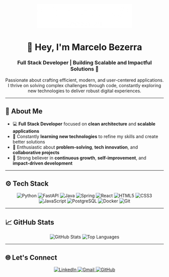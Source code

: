 <p align="center">
  <img src="https://raw.githubusercontent.com/marcelobezerrajr/logo-marcelo-developer/main/logo_marcelo_developer_branco.png" alt="Minha Logo" width="300">
</p>

<h1 align="center">👋 Hey, I'm Marcelo Bezerra</h1>
<h3 align="center">Full Stack Developer | Building Scalable and Impactful Solutions 🚀</h3>

<p align="center">
  Passionate about crafting efficient, modern, and user-centered applications.  
  I thrive on solving complex challenges through code, constantly exploring new technologies to deliver robust digital experiences.
</p>

---

## 📁 About Me  

- 💻 **Full Stack Developer** focused on **clean architecture** and **scalable applications**  
- 💼 Constantly **learning new technologies** to refine my skills and create better solutions  
- 🚀 Enthusiastic about **problem-solving**, **tech innovation**, and **collaborative projects**  
- 🎯 Strong believer in **continuous growth**, **self-improvement**, and **impact-driven development**  

---

## ⚙️ Tech Stack  

<p align="center">
  <img src="https://cdn.jsdelivr.net/gh/devicons/devicon/icons/python/python-original.svg" height="60" alt="Python" />
  <img src="https://cdn.jsdelivr.net/gh/devicons/devicon/icons/fastapi/fastapi-original.svg" height="60" alt="FastAPI" />
  <img src="https://cdn.jsdelivr.net/gh/devicons/devicon/icons/java/java-original.svg" height="60" alt="Java" />
  <img src="https://cdn.jsdelivr.net/gh/devicons/devicon/icons/spring/spring-original.svg" height="60" alt="Spring" />
  <img src="https://cdn.jsdelivr.net/gh/devicons/devicon/icons/react/react-original.svg" height="60" alt="React" />
  <img src="https://cdn.jsdelivr.net/gh/devicons/devicon/icons/html5/html5-original.svg" height="60" alt="HTML5" />
  <img src="https://cdn.jsdelivr.net/gh/devicons/devicon/icons/css3/css3-original.svg" height="60" alt="CSS3" />
  <img src="https://cdn.jsdelivr.net/gh/devicons/devicon/icons/javascript/javascript-original.svg" height="60" alt="JavaScript" />
  <img src="https://cdn.jsdelivr.net/gh/devicons/devicon/icons/postgresql/postgresql-original.svg" height="60" alt="PostgreSQL" />
  <img src="https://cdn.jsdelivr.net/gh/devicons/devicon/icons/docker/docker-original.svg" height="60" alt="Docker" />
  <img src="https://cdn.jsdelivr.net/gh/devicons/devicon/icons/git/git-original.svg" height="60" alt="Git" />
</p>

---

## 📈 GitHub Stats  

<p align="center">
  <img src="https://github-readme-stats.vercel.app/api?username=marcelobezerrajr&theme=react&hide_border=true&show_icons=true&include_all_commits=true&count_private=true" height="180" alt="GitHub Stats" />
  <img src="https://github-readme-stats.vercel.app/api/top-langs/?username=marcelobezerrajr&layout=compact&theme=react&hide_border=true&langs_count=6" height="180" alt="Top Languages" />
</p>

---

## 🌐 Let's Connect  

<p align="center">
  <a href="https://linkedin.com/in/marcelobezerrambj/" target="_blank">
    <img src="https://img.shields.io/badge/LinkedIn-0077B5?style=for-the-badge&logo=linkedin&logoColor=white" height="40" alt="LinkedIn" />
  </a>
  <a href="mailto:marcelojuniorbzerra12@gmail.com">
    <img src="https://img.shields.io/badge/Gmail-D14836?style=for-the-badge&logo=gmail&logoColor=white" height="40" alt="Gmail" />
  </a>
  <a href="https://github.com/marcelobezerrajr" target="_blank">
    <img src="https://img.shields.io/badge/GitHub-100000?style=for-the-badge&logo=github&logoColor=white" height="40" alt="GitHub" />
  </a>
</p>
